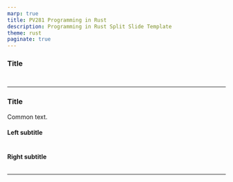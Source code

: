 ```yaml
---
marp: true
title: PV281 Programming in Rust
description: Programming in Rust Split Slide Template
theme: rust
paginate: true
---
```


<!-- _class: split -->

### Title

<div class=left-column>

```rust

```

</div>
<div class=right-column>

```rust

```

</div>

---

<!-- _class: split -->

### Title

<div class=common-text>

Common text.

</div>

<div class=left-column>

#### Left subtitle

```rust

```

</div>
<div class=right-column>

#### Right subtitle

```rust

```

</div>

---

